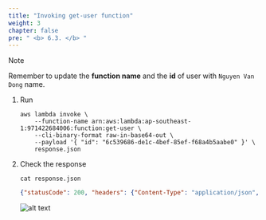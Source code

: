 ```yaml
---
title: "Invoking get-user function"
weight: 3
chapter: false
pre: " <b> 6.3. </b> "
---
```



> [!NOTE]
> Remember to update the **function name** and the **id** of user with `Nguyen Van Dong` name.

1. Run

   ```shell
   aws lambda invoke \
       --function-name arn:aws:lambda:ap-southeast-1:971422684006:function:get-user \
       --cli-binary-format raw-in-base64-out \
       --payload '{ "id": "6c539686-de1c-4bef-85ef-f68a4b5aabe0" }' \
       response.json
   ```

2. Check the response

   ```
   cat response.json
   ```

   ```json
   {"statusCode": 200, "headers": {"Content-Type": "application/json", "Access-Control-Allow-Origin": "*"}, "body": "{\"updated_at\": \"2025-05-14T10:07:42\", \"created_at\": \"2025-05-14T10:07:42\", \"id\": \"6c539686-de1c-4bef-85ef-f68a4b5aabe0\", \"email\": \"nguyenvandong@gmail.com\", \"name\": \"Nguyen Van Dong\"}"}%
   ```

   ![alt text](/images/workshop-1/lambda-invoke-with-aws-cli--get-user.jpg)
